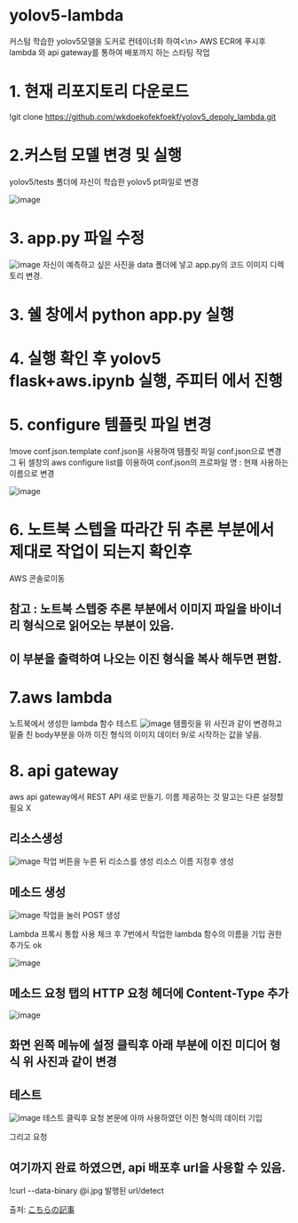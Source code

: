 # yolov5-lambda

커스텀 학습한 yolov5모델을 도커로 컨테이너화 하여<\n>
AWS ECR에 푸시후
lambda 와 api gateway를 통하여 
배포까지 하는 스타팅 작업



# 1. 현재 리포지토리 다운로드
!git clone https://github.com/wkdoekofekfoekf/yolov5_depoly_lambda.git

# 2.커스텀 모델 변경 및 실행
yolov5/tests 폴더에 자신이 학습한 yolov5 pt파일로 변경



![image](https://user-images.githubusercontent.com/62790857/171796213-294fe880-f912-491b-ae86-916092410a28.png)



# 3. app.py 파일 수정 
![image](https://user-images.githubusercontent.com/62790857/171796423-012201ee-c2b7-46b1-879e-1d565b04ea0c.png)
자신이 예측하고 싶은 사진을 data 폴더에 넣고 
app.py의 코드 이미지 디렉토리 변경.


# 3. 쉘 창에서 python app.py 실행





# 4. 실행 확인 후 yolov5 flask+aws.ipynb 실행, 주피터 에서 진행



# 5. configure 템플릿 파일 변경

!move conf.json.template conf.json을 사용하여 템플릿 파일 conf.json으로 변경
그 뒤 셀창의 aws configure list를 이용하여 
conf.json의 프로파일 명 : 현재 사용하는 이름으로 변경

![image](https://user-images.githubusercontent.com/62790857/171797819-0a0329b9-c40d-4cbb-8f0c-5a7e7ab766dc.png)


# 6. 노트북 스텝을 따라간 뒤 추론 부분에서 제대로 작업이 되는지 확인후 
AWS 콘솔로이동
## 참고 : 노트북 스텝중 추론 부분에서 이미지 파일을 바이너리 형식으로 읽어오는 부분이 있음. 
## 이 부분을 출력하여 나오는 이진 형식을 복사 해두면 편함.

# 7.aws lambda
노트북에서 생성한 lambda 함수 테스트 
![image](https://user-images.githubusercontent.com/62790857/171799081-303ac9fd-ba6c-4543-8229-a0b0fd2614bd.png)
템플릿을 위 사진과 같이 변경하고
밑줄 친 body부분을 아까 이진 형식의 이미지 데이터 9/로 시작하는 값을 넣음.



# 8. api gateway

aws api gateway에서 REST API 새로 만들기.
이름 제공하는 것 말고는 다른 설정할 필요 X
## 리소스생성
![image](https://user-images.githubusercontent.com/62790857/171799706-bc138a5d-925e-439e-b44c-3f737ec3e5eb.png)
작업 버튼을 누른 뒤 리소스를 생성
리소스 이름 지정후 생성
## 메소드 생성
![image](https://user-images.githubusercontent.com/62790857/171799817-98d4ae3d-4273-4430-8a6c-4cbe5f9f2dde.png)
작업을 눌러 POST 생성

Lambda 프록시 통합 사용 체크 후 7번에서 작업한 lambda 함수의 이름을 기입
권한 추가도 ok


![image](https://user-images.githubusercontent.com/62790857/171800102-86327026-a69b-4859-8564-e9e2f9978956.png)
## 메소드 요청 탭의 HTTP 요청 헤더에 Content-Type 추가


![image](https://user-images.githubusercontent.com/62790857/171800200-39003f81-af94-4fc7-a078-1a927bba00aa.png)
## 화면 왼쪽 메뉴에 설정 클릭후 아래 부분에 이진 미디어 형식 위 사진과 같이 변경


## 테스트  

![image](https://user-images.githubusercontent.com/62790857/171800564-5673d060-2a24-40f8-9038-904a76f4fe1b.png)
테스트 클릭후 요청 본문에 아까 사용하였던 이진 형식의 데이터 기입

그리고 요청

## 여기까지 완료 하였으면, api 배포후 url을 사용할 수 있음.
!curl --data-binary @i.jpg 발행된 url/detect


출처:
[こちらの記事](https://zenn.dev/nakamura196/articles/db3162950c5b6a)
